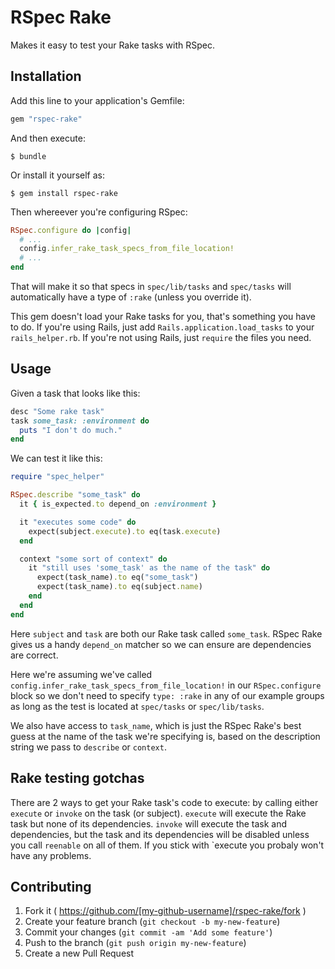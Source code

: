 RSpec Rake
===========
Makes it easy to test your Rake tasks with RSpec.

Installation
------------

Add this line to your application's Gemfile:

```ruby
gem "rspec-rake"
```

And then execute:

    $ bundle

Or install it yourself as:

    $ gem install rspec-rake

Then whereever you're configuring RSpec:

```ruby
RSpec.configure do |config|
  # ...
  config.infer_rake_task_specs_from_file_location!
  # ...
end
```
That will make it so that specs in `spec/lib/tasks` and `spec/tasks` will automatically have a type
of `:rake` (unless you override it).

This gem doesn't load your Rake tasks for you, that's something you have to do. If you're using Rails, just
add `Rails.application.load_tasks` to your `rails_helper.rb`. If you're not using Rails, just `require` the files you need.

Usage
-----
Given a task that looks like this:
```ruby
desc "Some rake task"
task some_task: :environment do
  puts "I don't do much."
end
```
We can test it like this:
```ruby
require "spec_helper"

RSpec.describe "some_task" do
  it { is_expected.to depend_on :environment }

  it "executes some code" do
    expect(subject.execute).to eq(task.execute)
  end

  context "some sort of context" do
    it "still uses 'some_task' as the name of the task" do
      expect(task_name).to eq("some_task")
      expect(task_name).to eq(subject.name)
    end
  end
end
```
Here `subject` and `task` are both our Rake task called `some_task`. RSpec Rake gives
us a handy `depend_on` matcher so we can ensure are dependencies are correct.

Here we're assuming we've called `config.infer_rake_task_specs_from_file_location!` in our
`RSpec.configure` block so we don't need to specify `type: :rake` in any of our example groups
as long as the test is located at `spec/tasks` or `spec/lib/tasks`.

We also have access to `task_name`, which is just the RSpec Rake's best guess at the name of the task
we're specifying is, based on the description string we pass to `describe` or `context`.

Rake testing gotchas
--------------------
There are 2 ways to get your Rake task's code to execute: by calling either `execute` or `invoke` on the task (or subject).
`execute` will execute the Rake task but none of its dependencies. `invoke` will execute the task and dependencies, but
the task and its dependencies will be disabled unless you call `reenable` on all of them. If you stick with `execute you
probaly won't have any problems.

Contributing
------------

1. Fork it ( https://github.com/[my-github-username]/rspec-rake/fork )
2. Create your feature branch (`git checkout -b my-new-feature`)
3. Commit your changes (`git commit -am 'Add some feature'`)
4. Push to the branch (`git push origin my-new-feature`)
5. Create a new Pull Request

